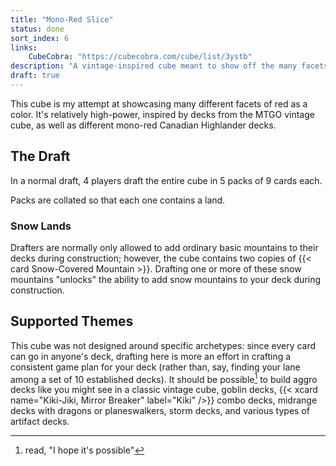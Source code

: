 ```yaml
---
title: "Mono-Red Slice"
status: done
sort_index: 6
links:
    CubeCobra: "https://cubecobra.com/cube/list/3ystb"
description: "A vintage-inspired cube meant to show off the many facets of the color red"
draft: true
---
```


This cube is my attempt at showcasing many different facets of red as a color. It's relatively high-power, inspired by decks from the MTGO vintage cube, as well as different mono-red Canadian Highlander decks.


## The Draft

In a normal draft, 4 players draft the entire cube in 5 packs of 9 cards each.

Packs are collated so that each one contains a land.


### Snow Lands

Drafters are normally only allowed to add ordinary basic mountains to their decks during construction; however, the cube contains two copies of {{< card Snow-Covered Mountain >}}. Drafting one or more of these snow mountains "unlocks" the ability to add snow mountains to your deck during construction.


## Supported Themes

This cube was not designed around specific archetypes: since every card can go in anyone's deck, drafting here is more an effort in crafting a consistent game plan for your deck (rather than, say, finding your lane among a set of 10 established decks). It should be possible[^1] to build aggro decks like you might see in a classic vintage cube, goblin decks, {{< xcard name="Kiki-Jiki, Mirror Breaker" label="Kiki" />}} combo decks, midrange decks with dragons or planeswalkers, storm decks, and various types of artifact decks.

[^1]: read, "I hope it's possible"
